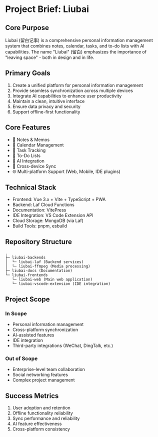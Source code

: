 # Project Brief: Liubai

## Core Purpose
Liubai (留白记事) is a comprehensive personal information management system that combines notes, calendar, tasks, and to-do lists with AI capabilities. The name "Liubai" (留白) emphasizes the importance of "leaving space" - both in design and in life.

## Primary Goals
1. Create a unified platform for personal information management
2. Provide seamless synchronization across multiple devices
3. Integrate AI capabilities to enhance user productivity
4. Maintain a clean, intuitive interface
5. Ensure data privacy and security
6. Support offline-first functionality

## Core Features
- 📝 Notes & Memos
- 📆 Calendar Management
- 📌 Task Tracking
- 📂 To-Do Lists
- 🤖 AI Integration
- 🔄 Cross-device Sync
- 🌐 Multi-platform Support (Web, Mobile, IDE plugins)

## Technical Stack
- Frontend: Vue 3.x + Vite + TypeScript + PWA
- Backend: Laf Cloud Functions
- Documentation: VitePress
- IDE Integration: VS Code Extension API
- Cloud Storage: MongoDB (via Laf)
- Build Tools: pnpm, esbuild

## Repository Structure
```
.
├─ liubai-backends
│  └─ liubai-laf (Backend services)
│  └─ liubai-ffmpeg (Media processing)
├─ liubai-docs (Documentation)
└─ liubai-frontends
   └─ liubai-web (Main web application)
   └─ liubai-vscode-extension (IDE integration)
```

## Project Scope
### In Scope
- Personal information management
- Cross-platform synchronization
- AI-assisted features
- IDE integration
- Third-party integrations (WeChat, DingTalk, etc.)

### Out of Scope
- Enterprise-level team collaboration
- Social networking features
- Complex project management

## Success Metrics
1. User adoption and retention
2. Offline functionality reliability
3. Sync performance and reliability
4. AI feature effectiveness
5. Cross-platform consistency